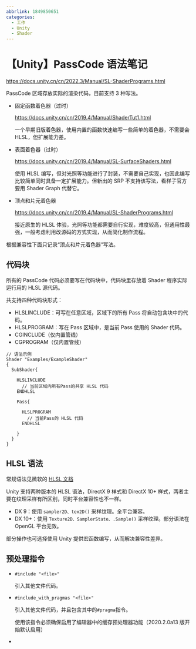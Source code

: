 ```yaml
---
abbrlink: 1849850651
categories:
  - 工作
  - Unity
  - Shader
---
```


# 【Unity】PassCode 语法笔记

https://docs.unity.cn/cn/2022.3/Manual/SL-ShaderPrograms.html

PassCode 区域存放实际的渲染代码，目前支持 3 种写法。

- 固定函数着色器（过时）

  <https://docs.unity.cn/cn/2019.4/Manual/ShaderTut1.html>

  一个早期旧版着色器，使用内置的函数快速编写一些简单的着色器，不需要会 HLSL，但扩展能力差。

- 表面着色器（过时）

  <https://docs.unity.cn/cn/2019.4/Manual/SL-SurfaceShaders.html>

  使用 HLSL 编写，但对光照等功能进行了封装，不需要自己实现，也因此编写比较简单同时具备一定扩展能力。但新出的 SRP 不支持该写法，看样子官方要用 Shader Graph 代替它。

- 顶点和片元着色器

  <https://docs.unity.cn/cn/2019.4/Manual/SL-ShaderPrograms.html>

  接近原生的 HLSL 体验，光照等功能都需要自行实现，难度较高，但通用性最强，一般考虑利用改源码的方式实现，从而简化制作流程。

根据兼容性下面只记录“顶点和片元着色器”写法。

## 代码块

所有的 PassCode 代码必须要写在代码块中，代码块里存放着 Shader 程序实际运行用的 HLSL 源代码。

共支持四种代码块形式：

- HLSLINCLUDE：可写在任意区域，区域下的所有 Pass 将自动包含块中的代码。
- HLSLPROGRAM：写在 Pass 区域中，是当前 Pass 使用的 Shader 代码。
- CGINCLUDE（仅内置管线）
- CGPROGRAM（仅内置管线）

```shaderlab
// 语法示例
Shader "Examples/ExampleShader"
{
  SubShader{

    HLSLINCLUDE
      // 当前区域内所有Pass的共享 HLSL 代码
    ENDHLSL

    Pass{

      HLSLPROGRAM
        // 当前Pass的 HLSL 代码
      ENDHLSL

    }
  }
}
```

## HLSL 语法

常规语法见微软的 [HLSL 文档](https://learn.microsoft.com/en-us/windows/win32/direct3dhlsl/dx-graphics-hlsl)

Unity 支持两种版本的 HLSL 语法，DirectX 9 样式和 DirectX 10+ 样式，两者主要在纹理采样有所区别，同时平台兼容性也不一样。

- DX 9：使用 `sampler2D、tex2D()` 采样纹理。全平台兼容。
- DX 10+：使用 `Texture2D、SamplerState、.Sample()` 采样纹理。部分语法在 OpenGL 平台无效。

部分操作也可选择使用 Unity 提供宏函数编写，从而解决兼容性差异。

## 预处理指令

- `#include "<file>"`

  引入其他文件代码。

- `#include_with_pragmas "<file>"`

  引入其他文件代码，并且包含其中的`#pragma`指令。

  使用该指令必须确保启用了编辑器中的缓存预处理器功能（2020.2.0a13 版开始默认启用）

-
